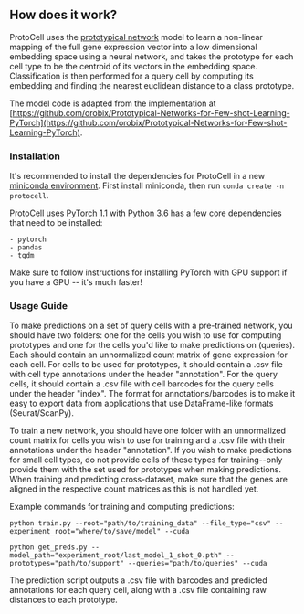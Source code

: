 ## How does it work?

ProtoCell uses the [prototypical network](https://arxiv.org/abs/1703.05175) model to learn a non-linear mapping of the full gene expression vector into a low dimensional embedding space using a neural network, and takes the prototype for each cell type to be the centroid of its vectors in the embedding space. Classification is then performed for a query cell by computing its embedding and finding the nearest euclidean distance to a class prototype.

The model code is adapted from the implementation at [https://github.com/orobix/Prototypical-Networks-for-Few-shot-Learning-PyTorch](https://github.com/orobix/Prototypical-Networks-for-Few-shot-Learning-PyTorch).

### Installation

It's recommended to install the dependencies for ProtoCell in a new [miniconda environment](https://docs.conda.io/en/latest/miniconda.html). First install miniconda, then run `conda create -n protocell`.

ProtoCell uses [PyTorch](https://pytorch.org/) 1.1 with Python 3.6 has a few core dependencies that need to be installed:
```
- pytorch
- pandas
- tqdm
```

Make sure to follow instructions for installing PyTorch with GPU support if you have a GPU -- it's much faster!

### Usage Guide

To make predictions on a set of query cells with a pre-trained network, you should have two folders: one for the cells you wish to use for computing prototypes and one for the cells you'd like to make predictions on (queries). Each should contain an unnormalized count matrix of gene expression for each cell. For cells to be used for prototypes, it should contain a .csv file with cell type annotations under the header "annotation". For the query cells, it should contain a .csv file with cell barcodes for the query cells under the header "index". The format for annotations/barcodes is to make it easy to export data from applications that use DataFrame-like formats (Seurat/ScanPy).

To train a new network, you should have one folder with an unnormalized count matrix for cells you wish to use for training and a .csv file with their annotations under the header "annotation". If you wish to make predictions for small cell types, do not provide cells of these types for training--only provide them with the set used for prototypes when making predictions. When training and predicting cross-dataset, make sure that the genes are aligned in the respective count matrices as this is not handled yet.

Example commands for training and computing predictions:

```
python train.py --root="path/to/training_data" --file_type="csv" --experiment_root="where/to/save/model" --cuda
```

```
python get_preds.py --model_path="experiment_root/last_model_1_shot_0.pth" --prototypes="path/to/support" --queries="path/to/queries" --cuda
```

The prediction script outputs a .csv file with barcodes and predicted annotations for each query cell, along with a .csv file containing raw distances to each prototype.
